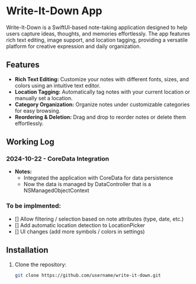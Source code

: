 # Write-It-Down App

Write-It-Down is a SwiftUI-based note-taking application designed to help users capture ideas, thoughts, and memories effortlessly. The app features rich text editing, image support, and location tagging, providing a versatile platform for creative expression and daily organization.

## Features

- **Rich Text Editing:** Customize your notes with different fonts, sizes, and colors using an intuitive text editor.
- **Location Tagging:** Automatically tag notes with your current location or manually set a location.
- **Category Organization:** Organize notes under customizable categories for easy browsing.
- **Reordering & Deletion:** Drag and drop to reorder notes or delete them effortlessly.


## Working Log
### 2024-10-22 - CoreData Integration
- **Notes:**
  - Integrated the application with CoreData for data persistence
  - Now the data is managed by DataController that is a NSManagedObjectContext

### To be implmented:
- [] Allow filtering / selection based on note attributes (type, date, etc.)
- [] Add automatic location detection to LocationPicker
- [] UI changes (add more symbols / colors in settings)

## Installation

1. Clone the repository:
   ```bash
   git clone https://github.com/username/write-it-down.git
